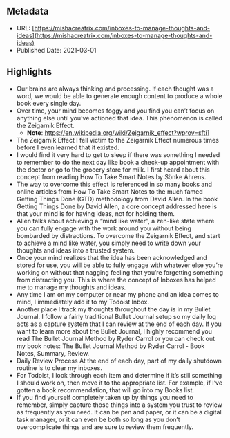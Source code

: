 ## Metadata

* URL: [https://mishacreatrix.com/inboxes-to-manage-thoughts-and-ideas](https://mishacreatrix.com/inboxes-to-manage-thoughts-and-ideas)
* Published Date: 2021-03-01

## Highlights

* Our brains are always thinking and processing. If each thought was a word, we would be able to generate enough content to produce a whole book every single day.
* Over time, your mind becomes foggy and you find you can’t focus on anything else until you’ve actioned that idea. This phenomenon is called the Zeigarnik Effect.
  * **Note**: https://en.wikipedia.org/wiki/Zeigarnik_effect?wprov=sfti1
* The Zeigarnik Effect I fell victim to the Zeigarnik Effect numerous times before I even learned that it existed.
* I would find it very hard to get to sleep if there was something I needed to remember to do the next day like book a check-up appointment with the doctor or go to the grocery store for milk. I first heard about this concept from reading How To Take Smart Notes by Sönke Ahrens.
* The way to overcome this effect is referenced in so many books and online articles from How To Take Smart Notes to the much famed Getting Things Done (GTD) methodology from David Allen. In the book Getting Things Done by David Allen, a core concept addressed here is that your mind is for having ideas, not for holding them.
* Allen talks about achieving a “mind like water”, a zen-like state where you can fully engage with the work around you without being bombarded by distractions. To overcome the Zeigarnik Effect, and start to achieve a mind like water, you simply need to write down your thoughts and ideas into a trusted system.
* Once your mind realizes that the idea has been acknowledged and stored for use, you will be able to fully engage with whatever else you’re working on without that nagging feeling that you’re forgetting something from distracting you. This is where the concept of Inboxes has helped me to manage my thoughts and ideas.
* Any time I am on my computer or near my phone and an idea comes to mind, I immediately add it to my Todoist Inbox.
* Another place I track my thoughts throughout the day is in my Bullet Journal. I follow a fairly traditional Bullet Journal setup so my daily log acts as a capture system that I can review at the end of each day. If you want to learn more about the Bullet Journal, I highly recommend you read The Bullet Journal Method by Ryder Carrol or you can check out my book notes: The Bullet Journal Method by Ryder Carrol - Book Notes, Summary, Review.
* Daily Review Process At the end of each day, part of my daily shutdown routine is to clear my inboxes.
* For Todoist, I look through each item and determine if it’s still something I should work on, then move it to the appropriate list. For example, if I’ve gotten a book recommendation, that will go into my Books list.
* If you find yourself completely taken up by things you need to remember, simply capture those things into a system you trust to review as frequently as you need. It can be pen and paper, or it can be a digital task manager, or it can even be both so long as you don’t overcomplicate things and are sure to review them frequently.
